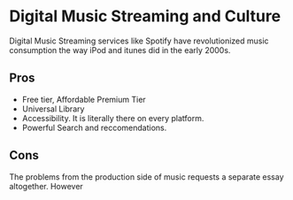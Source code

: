 # Digital Music Streaming and Culture

Digital Music Streaming services like Spotify have revolutionized music consumption the way iPod and itunes did in the early 2000s. 

## Pros

- Free tier, Affordable Premium Tier
- Universal Library
- Accessibility. It is literally there on every platform.
- Powerful Search and reccomendations.

## Cons

The problems from the production side of music requests a separate essay altogether. However
